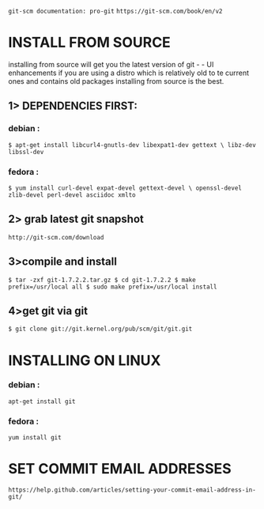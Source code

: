 
`
git-scm documentation: pro-git
`
`
https://git-scm.com/book/en/v2
`
# INSTALL FROM SOURCE
installing from source will get you the latest version of git - - UI enhancements
if you are using a distro which is relatively old to te current ones and contains old packages 
installing from source is the best.

## 1> DEPENDENCIES FIRST:
### debian :
``
$ apt-get install libcurl4-gnutls-dev libexpat1-dev gettext \
libz-dev libssl-dev
``

### fedora :
``
$ yum install curl-devel expat-devel gettext-devel \
openssl-devel zlib-devel perl-devel asciidoc xmlto
``

## 2> grab latest git snapshot
`
http://git-scm.com/download
`

## 3>compile and install
`
$ tar -zxf git-1.7.2.2.tar.gz
$ cd git-1.7.2.2
$ make prefix=/usr/local all
$ sudo make prefix=/usr/local install
`
## 4>get git via git
`
$ git clone git://git.kernel.org/pub/scm/git/git.git
`

# INSTALLING ON LINUX
### debian :
``
apt-get install git
``

### fedora :
``
yum install git
``
# SET COMMIT EMAIL ADDRESSES
`
https://help.github.com/articles/setting-your-commit-email-address-in-git/
`
